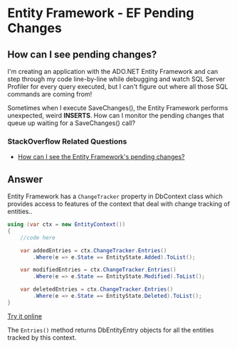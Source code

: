 # Entity Framework - EF Pending Changes

## How can I see pending changes? 

I'm creating an application with the ADO.NET Entity Framework and can step through my code line-by-line while debugging and watch SQL Server Profiler for every query executed, but I can't figure out where all those SQL commands are coming from!

Sometimes when I execute SaveChanges(), the Entity Framework performs unexpected, weird **INSERTS**. How can I monitor the pending changes that queue up waiting for a SaveChanges() call?

### StackOverflow Related Questions

 - [How can I see the Entity Framework's pending changes?](https://stackoverflow.com/questions/592504/how-can-i-see-the-entity-frameworks-pending-changes)

## Answer

Entity Framework has a `ChangeTracker` property in DbContext class which provides access to features of the context that deal with change tracking of entities..


```csharp
using (var ctx = new EntityContext())
{
    //code here

    var addedEntries = ctx.ChangeTracker.Entries()
        .Where(e => e.State == EntityState.Added).ToList();

    var modifiedEntries = ctx.ChangeTracker.Entries()
        .Where(e => e.State == EntityState.Modified).ToList();

    var deletedEntries = ctx.ChangeTracker.Entries()
        .Where(e => e.State == EntityState.Deleted).ToList();
}
```
[Try it online](https://dotnetfiddle.net/i4RKYA)

The `Entries()` method returns DbEntityEntry objects for all the entities tracked by this context.